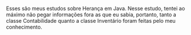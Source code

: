 Esses são meus estudos sobre Herança em Java. Nesse estudo, tentei ao máximo não pegar informações fora as que eu sabia, portanto, tanto a classe Contabilidade quanto a classe Inventário foram feitas pelo meu conhecimento.
